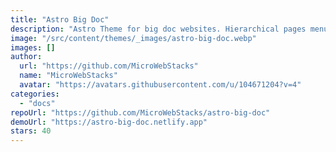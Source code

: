 ```yaml
---
title: "Astro Big Doc"
description: "Astro Theme for big doc websites. Hierarchical pages menu from files structure, table of content, Markdown rendered as CMS with Astro components for panzoom, 3D, links, interactive tables and more."
image: "/src/content/themes/_images/astro-big-doc.webp"
images: []
author:
  url: "https://github.com/MicroWebStacks"
  name: "MicroWebStacks"
  avatar: "https://avatars.githubusercontent.com/u/104671204?v=4"
categories:
  - "docs"
repoUrl: "https://github.com/MicroWebStacks/astro-big-doc"
demoUrl: "https://astro-big-doc.netlify.app"
stars: 40
---
```

